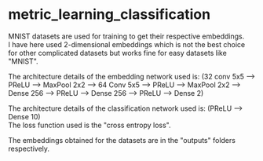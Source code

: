 # metric_learning_classification

MNIST datasets are used for training to get their respective embeddings. <br>
I have here used 2-dimensional embeddings which is not the best choice for other complicated datasets but works fine for easy datasets like "MNIST". <br>

The architecture details of the embedding network used is:
(32 conv 5x5 --> PReLU --> MaxPool 2x2 --> 64 Conv 5x5 --> PReLU --> MaxPool 2x2 --> Dense 256 --> PReLU --> Dense 256 --> PReLU --> Dense 2) <br>

The architecture details of the classification network used is:
(PReLU --> Dense 10) <br>
The loss function used is the "cross entropy loss".

The embeddings obtained for the datasets are in the "outputs" folders respectively.
